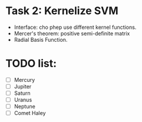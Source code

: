 # Task 2: Kernelize SVM
- Interface: cho phep use different kernel functions.
- Mercer's theorem: positive semi-definite matrix
- Radial Basis Function.

# TODO list:
- [ ] Mercury
- [ ] Jupiter
- [ ] Saturn
- [ ] Uranus
- [ ] Neptune
- [ ] Comet Haley
